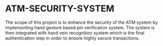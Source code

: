 # ATM-SECURITY-SYSTEM

The scope of this project is to enhance the security of the ATM system by implementing hand gesture based pin verification system. The system is then integrated with hand vein recognition system which is the final authentication step in order to ensure highly secure transactions.
